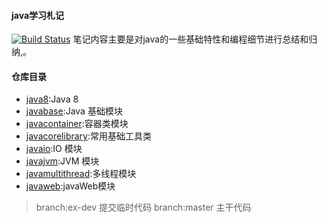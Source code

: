 #### java学习札记
[![Build Status](https://travis-ci.org/yale-zhang/javalearning.svg?branch=master)](https://travis-ci.org/yale-zhang/javalearning)
笔记内容主要是对java的一些基础特性和编程细节进行总结和归纳,。
  
#### 仓库目录   
- [java8](/java8/README.md):Java 8
- [javabase](/java-base/README.md):Java 基础模块  
- [javacontainer](/java-component/README.md):容器类模块  
- [javacorelibrary](/java-corelibrary/README.md):常用基础工具类  
- [javaio](/java-io/README.md):IO 模块  
- [javajvm](/java-jvm/README.md):JVM 模块  
- [javamultithread](/java-multithread/README.md):多线程模块   
- [javaweb](/java-web/README.md):javaWeb模块   

> branch:ex-dev  提交临时代码
> branch:master 主干代码
